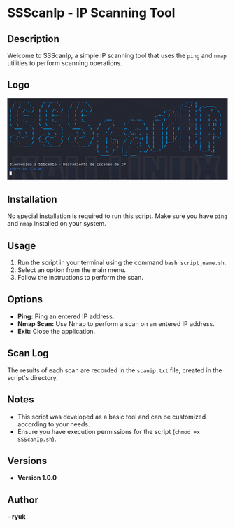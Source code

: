 # SSScanIp - IP Scanning Tool

## Description
Welcome to SSScanIp, a simple IP scanning tool that uses the `ping` and `nmap` utilities to perform scanning operations.

## Logo
![SSScanIp Logo](./img/V1.0.0.PNG)

## Installation
No special installation is required to run this script. Make sure you have `ping` and `nmap` installed on your system.

## Usage
1. Run the script in your terminal using the command `bash script_name.sh`.
2. Select an option from the main menu.
3. Follow the instructions to perform the scan.

## Options
- **Ping:** Ping an entered IP address.
- **Nmap Scan:** Use Nmap to perform a scan on an entered IP address.
- **Exit:** Close the application.

## Scan Log
The results of each scan are recorded in the `scanip.txt` file, created in the script's directory.

## Notes
- This script was developed as a basic tool and can be customized according to your needs.
- Ensure you have execution permissions for the script (`chmod +x SSScanIp.sh`).

## Versions
- **Version 1.0.0**

## Author
**-** **ryuk**

